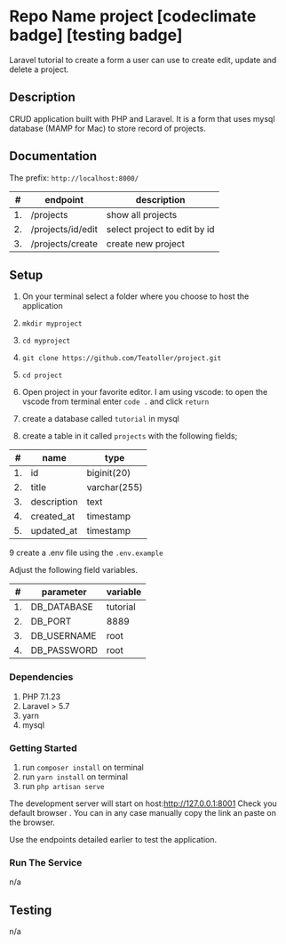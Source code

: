 # Repo Name project [codeclimate badge] [testing badge]

Laravel tutorial to create a form a user can use to create
edit, update and delete a project.

## Description

CRUD application built with PHP and Laravel.
It is a form that uses mysql database (MAMP for Mac) to store record of projects.

## Documentation

The prefix: ```http://localhost:8000/```

| #  | endpoint            | description                  |
|----|---------------------|------------------------------|
| 1. | /projects           | show all projects            |
| 2. | /projects/id/edit | select project to edit by id |
| 3. | /projects/create    | create new project           |

## Setup

1. On your terminal select a folder where you choose to host the application
2. ```mkdir myproject```
3. ```cd myproject```
4. ```git clone https://github.com/Teatoller/project.git```
5. ```cd project```
6. Open project in your favorite editor.
   I am using vscode: to open the vscode from terminal enter ```code .``` and click ```return```

7. create a database called ```tutorial``` in mysql
8. create a table in it called ```projects``` with the following fields;

| #  | name        | type         |
|----|-------------|--------------|
| 1. | id          | biginit(20)  |
| 2. | title       | varchar(255) |
| 3. | description | text         |
| 4. | created_at  | timestamp    |
| 5. | updated_at  | timestamp    |

9 create a .env file using the `.env.example`

   Adjust the following field variables.

| #  | parameter   | variable |
|----|-------------|----------|
| 1. | DB_DATABASE | tutorial |
| 2. | DB_PORT     | 8889     |
| 3. | DB_USERNAME | root     |
| 4. | DB_PASSWORD | root     |

### Dependencies

1. PHP  7.1.23
2. Laravel > 5.7
3. yarn
4. mysql

### Getting Started

1. run ```composer install``` on terminal
2. run ```yarn install``` on terminal
3. run ```php artisan serve```

The development server will start on host:<http://127.0.0.1:8001>
Check you default browser . You can  in any case manually copy the link an paste on the browser.

Use the endpoints detailed earlier to test the application.

### Run The Service

n/a

## Testing

n/a
